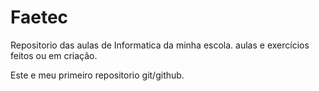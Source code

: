 # Faetec
 Repositorio das aulas de Informatica da minha escola. aulas e exercícios feitos ou em criação.

 Este e meu primeiro repositorio git/github.
